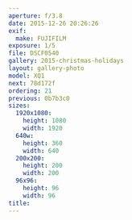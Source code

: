 ```yaml
---
aperture: f/3.8
date: 2015-12-26 20:26:26
exif:
  make: FUJIFILM
exposure: 1/5
file: DSCF0540
gallery: 2015-christmas-holidays
layout: gallery-photo
model: XQ1
next: 78d172f
ordering: 21
previous: 0b7b3c0
sizes:
  1920x1080:
    height: 1080
    width: 1920
  640w:
    height: 360
    width: 640
  200x200:
    height: 200
    width: 200
  96x96:
    height: 96
    width: 96
title: 
---
```

